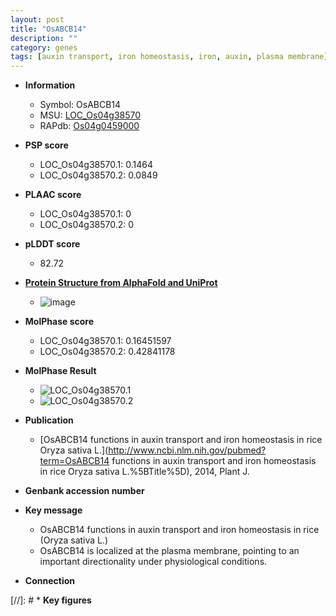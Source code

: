 ```yaml
---
layout: post
title: "OsABCB14"
description: ""
category: genes
tags: [auxin transport, iron homeostasis, iron, auxin, plasma membrane]
---
```


* **Information**  
    + Symbol: OsABCB14  
    + MSU: [LOC_Os04g38570](http://rice.plantbiology.msu.edu/cgi-bin/ORF_infopage.cgi?orf=LOC_Os04g38570)  
    + RAPdb: [Os04g0459000](http://rapdb.dna.affrc.go.jp/viewer/gbrowse_details/irgsp1?name=Os04g0459000)  

* **PSP score**  
    + LOC_Os04g38570.1: 0.1464 
    + LOC_Os04g38570.2: 0.0849 

* **PLAAC score**  
    + LOC_Os04g38570.1: 0 
    + LOC_Os04g38570.2: 0 

* **pLDDT score**
    + 82.72

* **[Protein Structure from AlphaFold and UniProt](https://www.uniprot.org/uniprotkb/A0A0P0WBD9/entry#structure)**
    + ![image](https://ricepsp.github.io/images/A/AF-A0A0P0WBD9-F1.png)

* **MolPhase score**
    + LOC_Os04g38570.1: 0.16451597
    + LOC_Os04g38570.2: 0.42841178

* **MolPhase Result**
    + ![LOC_Os04g38570.1](https://304243504.github.io/Pictures/LOC_Os04g/LOC_Os04g38570.1.png)
    + ![LOC_Os04g38570.2](https://304243504.github.io/Pictures/LOC_Os04g/LOC_Os04g38570.2.png)

* **Publication**  
    + [OsABCB14 functions in auxin transport and iron homeostasis in rice Oryza sativa L.](http://www.ncbi.nlm.nih.gov/pubmed?term=OsABCB14 functions in auxin transport and iron homeostasis in rice Oryza sativa L.%5BTitle%5D), 2014, Plant J.

* **Genbank accession number**  

* **Key message**  
    + OsABCB14 functions in auxin transport and iron homeostasis in rice (Oryza sativa L.)
    + OsABCB14 is localized at the plasma membrane, pointing to an important directionality under physiological conditions.

* **Connection**  

[//]: # * **Key figures**  


